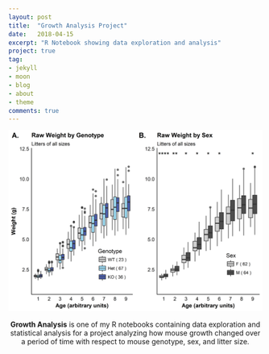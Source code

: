 ```yaml
---
layout: post
title:  "Growth Analysis Project"
date:   2018-04-15
excerpt: "R Notebook showing data exploration and analysis"
project: true
tag:
- jekyll 
- moon
- blog
- about
- theme
comments: true
---
```


![Growth Analysis](assets/img/growth_analysis.png)    
    
<center><b>Growth Analysis</b> is one of my R notebooks containing data exploration and statistical analysis for a project analyzing how mouse growth changed over a period of time with respect to mouse genotype, sex, and litter size.</center> 
 
